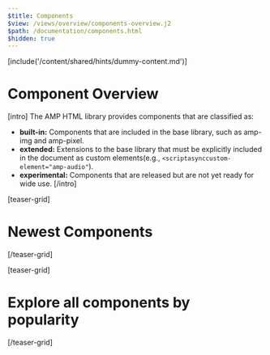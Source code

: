 ```yaml
---
$title: Components
$view: /views/overview/components-overview.j2
$path: /documentation/components.html
$hidden: true
---
```

[include('/content/shared/hints/dummy-content.md')]

# Component Overview

[intro]
The AMP HTML library provides components that are classified as: 

- **built-in:** Components that are included in the base library, such as amp-img and amp-pixel.
- **extended:** Extensions to the base library that must be explicitly included in the document as custom elements(e.g., ```<scriptasynccustom-element="amp-audio"```).
- **experimental:** Components that are released but are not yet ready for wide use.
[/intro]

[teaser-grid]
# Newest Components
[](/content/shared/fill-ins/component.md)
[](/content/shared/fill-ins/component.md)
[](/content/shared/fill-ins/component.md)
[/teaser-grid]

[teaser-grid]
# Explore all components by popularity
[](/content/shared/fill-ins/component.md)
[](/content/shared/fill-ins/component.md)
[](/content/shared/fill-ins/component.md)
[](/content/shared/fill-ins/component.md)
[](/content/shared/fill-ins/component.md)
[](/content/shared/fill-ins/component.md)
[](/content/shared/fill-ins/component.md)
[](/content/shared/fill-ins/component.md)
[](/content/shared/fill-ins/component.md)
[/teaser-grid]
